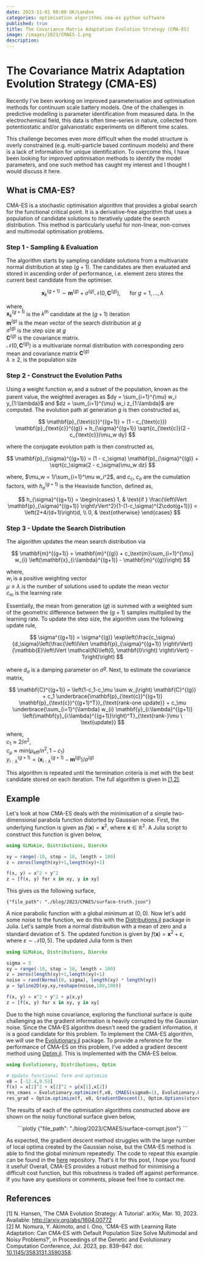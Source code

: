 ```yaml
---
date: 2023-11-01 00:00 UK/London
categories: optimisation algorithms cma-es python software
published: true
title: The Covariance Matrix Adaptation Evolution Strategy (CMA-ES)
image: /images/2023/CMAES-1.png
description: 
---
```


# The Covariance Matrix Adaptation Evolution Strategy (CMA-ES)

Recently I've been working on improved parameterisation and optimisation methods for continuum scale battery models. One of the challenges in predictive modelling is parameter identification from measured data. In the electrochemical field, this data is often time-series in nature, collected from potentiostatic and/or galvanostatic experiments on different time scales.

This challenge becomes even more difficult when the model structure is overly constrained (e.g. multi-particle based continuum models) and there is a lack of information for unique identification. To overcome this, I have been looking for improved optimisation methods to identify the model parameters, and one such method has caught my interest and I thought I would discuss it here.

## What is CMA-ES?
CMA-ES is a stochastic optimisation algorithm that provides a global search for the functional critical point. It is a derivative-free algorithm that uses a population of candidate solutions to iteratively update the search distribution. This method is particularly useful for non-linear, non-convex and multimodal optimisation problems. 

### Step 1 - Sampling & Evaluation
The algorithm starts by sampling candidate solutions from a multivariate normal distribution at step $(g+1)$. The candidates are then evaluated and stored in ascending order of performance, i.e. element zero stores the current best candidate from the optimiser.

$$
    \mathbf{x}_{k}^{(g+1)} \sim \mathbf{m}^{(g)} + \sigma^{(g)} \mathcal{N}\left(0, \mathbf{C}^{(g)}\right), \ \ \ \ \ \ \text{for} \ g = 1,...,\lambda
$$

where, <br>
$\mathbf{x}_{k}^{(g+1)}$ is the $k^\text{th}$ candidate at the $(g+1)$ iteration <br>
$\mathbf{m}^{(g)}$ is the mean vector of the search distribution at $g$<br>
$\sigma^{(g)}$ is the step size at $g$ <br>
$\mathbf{C}^{(g)}$ is the covariance matrix. <br>
$\mathcal{N}\left(0, \mathbf{C}^{(g)}\right)$ is a multivariate normal distribution with corresponding zero mean and covariance matrix $\mathbf{C}^{(g)}$ <br>
$\lambda \geq 2$, is the population size <br>

### Step 2 - Construct the Evolution Paths
Using a weight function $w_i$ and a subset of the population, known as the parent value, the weighted averages as $dy = \sum_{i=1}^{\mu} w_i y_{1:\lambda}$ and $dz = \sum_{i=1}^{\mu} w_i z_{1:\lambda}$ are computed. The evolution path at generation $g$ is then constructed as,

$$
    \mathbf{p}_{\text{c}}^{(g+1)} = (1 - c_{\text{c}}) \mathbf{p}_{\text{c}}^{(g)} + h_{\sigma}^{(g+1)} \sqrt{c_{\text{c}}(2 - c_{\text{c}})\mu_w dy}
$$

where the conjugate evolution path is then constructed as,

$$
    \mathbf{p}_{\sigma}^{(g+1)} = (1 - c_\sigma) \mathbf{p}_{\sigma}^{(g)} + \sqrt{c_\sigma(2 - c_\sigma)\mu_w dz}
$$

where, $\mu_w = 1/\sum_{i=1}^\mu w_i^2$, and $c_{\text{c}}$, $c_{\sigma}$ are the cumulation factors, with $h_{\sigma}^{(g+1)}$ is the Heaviside function, defined as,

$$
h_{\sigma}^{(g+1)} = \begin{cases}
    1, & \text{if } \frac{\left\lVert \mathbf{p}_{\sigma}^{(g+1)} \right\rVert^2}{1-(1-c_\sigma)^{2\cdot(g+1)}} < \left(2+4/(d+1)\right)d, \\
    0, & \text{otherwise}
\end{cases}
$$

### Step 3 - Update the Search Distribution
The algorithm updates the mean search distribution via

$$
    \mathbf{m}^{(g+1)} = \mathbf{m}^{(g)} + c_\text{m}\sum_{i=1}^{\mu} w_{i} \left(\mathbf{x}_{i:\lambda}^{(g+1)} - \mathbf{m}^{(g)}\right)
$$

where, <br>
$w_i$ is a positive weighting vector <br>
$\mu \leq \lambda$ is the number of solutions used to update the mean vector <br>
$c_\text{m}$ is the learning rate <br>

Essentially, the mean from generation $(g)$ is summed with a weighted sum of the geometric difference between the $(g+1)$ samples multiplied by the learning rate. To update the step size, the algorithm uses the following update rule,

$$
    \sigma^{(g+1)} = \sigma^{(g)} \exp\left(\frac{c_\sigma}{d_\sigma}\left(\frac{\left\lVert \mathbf{p}_{\sigma}^{(g+1)} \right\rVert}{\mathbb{E}\left\lVert \mathcal{N}\left(0, \mathbf{I}\right) \right\rVert} - 1\right)\right)
$$

where $d_\sigma$ is a damping parameter on $\sigma^g$. Next, to estimate the covariance matrix,

$$
    \mathbf{C}^{(g+1)} =  \left(1-c_1-c_\mu \sum w_j\right) \mathbf{C}^{(g)} + c_1 \underbrace{\mathbf{p}_{\text{c}}^{(g+1)} \mathbf{p}_{\text{c}}^{(g+1)^T}}_{\text{rank-one update}} + c_\mu \underbrace{\sum_{i=1}^{\lambda} w_{i} \mathbf{y}_{i:\lambda}^{(g+1)} \left(\mathbf{y}_{i:\lambda}^{(g+1)}\right)^T}_{\text{rank-}\mu \ \text{update}}
$$


where, <br>
$c_1 \approx 2/n^2$, <br>
$c_\mu \approx \text{min}(\mu_{\text{eff}}/n^2, 1-c_1)$ <br>
$y_{i:\lambda}^{(g+1)} = \left(\mathbf{x}_{i:\lambda}^{(g+1)} - \mathbf{m}^{(g)}\right)/\sigma^{(g)}$ <br>

This algorithm is repeated until the termination criteria is met with the best candidate stored on each iteration. The full algorithm is given in [[1,2]](#references).


## Example
Let's look at how CMA-ES deals with the minimisation of a simple two-dimensional parabola function distorted by Gaussian noise. First, the underlying function is given as $f(\mathbf{x}) = \mathbf{x}^2$, where $\mathbf{x} \in \mathbb{R}^2$. A Julia script to construct this function is given below,

```julia
using GLMakie, Distributions, Dierckx

xy = range(-10, stop = 10, length = 100)
z = zeros(length(xy)+1,length(xy)+1)

f(x, y) = x^2 + y^2
z = [f(x, y) for x in xy, y in xy]
```

This gives us the following surface,

```plotly
{"file_path": "./blog/2023/CMAES/surface-truth.json"}
```

A nice parabolic function with a global minimum at $(0,0)$. Now let's add some noise to the function, we do this with the [Distributions.jl](https://github.com/JuliaStats/Distributions.jl) package in Julia. Let's sample from a normal distribution with a mean of zero and a standard deviation of 5. The updated function is given by $f(\mathbf{x}) = \mathbf{x}^2 + \varepsilon$, where $\varepsilon \sim \mathcal{N}(0, 5)$. The updated Julia form is then

```julia
using GLMakie, Distributions, Dierckx

sigma = 5
xy = range(-10, stop = 10, length = 100)
z = zeros(length(xy)+1,length(xy)+1)
noise = rand(Normal(0, sigma), length(xy) * length(xy))
μ = Spline2D(xy,xy,reshape(noise,100,100))

f(x, y) = x^2 + y^2 + μ(x,y)
z = [f(x, y) for x in xy, y in xy]
```

Due to the high noise covariance, exploring the functional surface is quite challenging as the gradient information is heavily corrupted by the Gaussian noise. Since the CMA-ES algorithm doesn't need the gradient information, it is a good candidate for this problem. To implement the CMA-ES algorithm, we will use the [Evolutionary.jl](https://github.com/wildart/Evolutionary.jl/tree/master) package. To provide a reference for the performance of CMA-ES on this problem, I've added a gradient descent method using [Optim.jl](https://github.com/JuliaNLSolvers/Optim.jl/). This is implemented with the CMA-ES below.

```julia
using Evolutionary, Distributions, Optim

# Update functional form and optimize
x0 = [-12.4,9.53]
f(x) = x[1]^2 + x[2]^2 + μ(x[1],x[2])
res_cmaes = Evolutionary.optimize(f,x0, CMAES(sigma0=1), Evolutionary.Options(store_trace=true))
res_grad = Optim.optimize(f, x0, GradientDescent(), Optim.Options(store_trace=true, extended_trace=true))
```

The results of each of the optimisation algorithms constructed above are shown on the noisy functional surface given below,

<div align="center">
```plotly
{"file_path": "./blog/2023/CMAES/surface-corrupt.json"}
```
</div>

As expected, the gradient descent method struggles with the large number of local optima created by the Gaussian noise, but the CMA-ES method is able to find the global minimum repeatedly. The code to repeat this example can be found in the [here](https://github.com/BradyPlanden/bradyplanden.github.io/tree/main/docs/blog/2023/CMAES) repository. That's it for this post, I hope you found it useful! Overall, CMA-ES provides a robust method for minimising a difficult cost function, but this robustness is traded off against performance.  If you have any questions or comments, please feel free to contact me.

## References
[1] N. Hansen, ‘The CMA Evolution Strategy: A Tutorial’. arXiv, Mar. 10, 2023. Available: http://arxiv.org/abs/1604.00772 <br>
[2] M. Nomura, Y. Akimoto, and I. Ono, ‘CMA-ES with Learning Rate Adaptation: Can CMA-ES with Default Population Size Solve Multimodal and Noisy Problems?’, in Proceedings of the Genetic and Evolutionary Computation Conference, Jul. 2023, pp. 839–847. doi: [10.1145/3583131.3590358](https://arxiv.org/abs/2304.03473).


